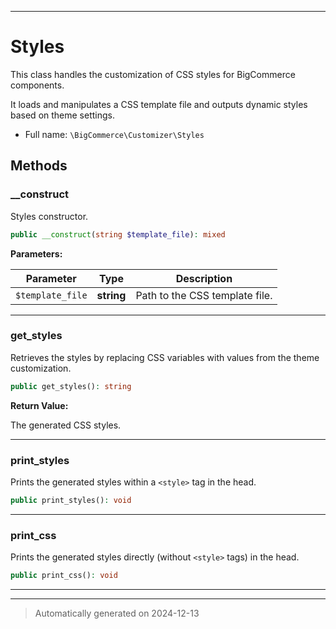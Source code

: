 ***

# Styles

This class handles the customization of CSS styles for BigCommerce components.

It loads and manipulates a CSS template file and outputs dynamic styles based on theme settings.

* Full name: `\BigCommerce\Customizer\Styles`




## Methods


### __construct

Styles constructor.

```php
public __construct(string $template_file): mixed
```








**Parameters:**

| Parameter | Type | Description |
|-----------|------|-------------|
| `$template_file` | **string** | Path to the CSS template file. |





***

### get_styles

Retrieves the styles by replacing CSS variables with values from the theme customization.

```php
public get_styles(): string
```









**Return Value:**

The generated CSS styles.




***

### print_styles

Prints the generated styles within a `<style>` tag in the head.

```php
public print_styles(): void
```












***

### print_css

Prints the generated styles directly (without `<style>` tags) in the head.

```php
public print_css(): void
```












***


***
> Automatically generated on 2024-12-13
